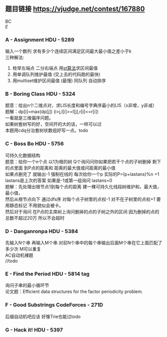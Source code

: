 ## 题目链接 https://vjudge.net/contest/167880
BC      <br>
*E*

### A - Assignment HDU - 5289 
输入一个数列 求有多少个连续区间满足区间最大最小值之差小于k<br>
三种解法:<br>
 1. 枚举左端点 二分右端点 用[st算法](http://blog.csdn.net/insistgogo/article/details/9929103 "st")求区间最值
 2. 用单调队列维护最值 (交上去的代码跑的最快)
 3. 用multiset维护区间最值 (最慢) 同队列 自动排序
 
### B - Boring Class HDU - 5324 
题意：给出n个二维点对，求LIS长度和编号字典序最小的LIS（x非增，y非减） <br>
题解：dp[i]=max(dp[j]) (i>j,l[i]>=l[j],r[i]<=r[i]) <br>
一看就是三维偏序问题。<br>
如果树套树写的好，空间开的大的话，一样可以过<br>
本题用cdq分治套树状数组好写一点。todo

### C - Boss Bo HDU - 5756 
可持久化数据结构<br>
题意：给你一个n个点 以1为根的树 Q个询问问你如果把若干个点的子树删掉 剩下的点里面 到P点的距离和 距离的最大值或问距离的最小值<br>
如果点删完了 就输出-1  强制在线的 每次给你一个p 实际的P=(p+lastans)%n +1   lastans是上次的答案 如果是-1或第一组询问 lastans=0<br>
题解：先处理出根节点1到每个点的距离 建一棵可持久化线段树维护和，最大值，最小值，<br>
然后从根节点向下 通过dfs序 对每个点子树里的点权-1 对不在子树里的点权+1 要用静态标记 不用貌似会被卡。<br>
然后对于询问 在P点的主席树上询问删掉的点的子树之外的区间 因为删掉的点的总数不超过20万 所以不会超时 <br>

### D - Danganronpa HDU - 5384 
先输入N个串 再输入M个串 对前N个串中的每个串输出后面M个串在它上面匹配了多少次 M可以重复<br>
AC自动机裸题<br> //todo

### E - Find the Period HDU - 5814  tag
询问子串的最小循环节<br>
论文题：Efficient data structures for the factor periodicity problem.<br>

### F - Good Substrings CodeForces - 271D 
后缀自动机吧应该 好像Trie也能过todo

### G - Hack it! HDU - 5397 

